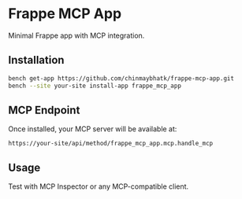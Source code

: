 # Frappe MCP App

Minimal Frappe app with MCP integration.

## Installation

```bash
bench get-app https://github.com/chinmaybhatk/frappe-mcp-app.git
bench --site your-site install-app frappe_mcp_app
```

## MCP Endpoint

Once installed, your MCP server will be available at:
```
https://your-site/api/method/frappe_mcp_app.mcp.handle_mcp
```

## Usage

Test with MCP Inspector or any MCP-compatible client.
